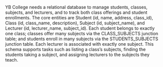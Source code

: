 YB College needs a relational database to manage students, classes, subjects, and lecturers, and to track both class offerings and student enrollments. The core entities are Student (id, name, address, class_id), Class (id, class_name, description), Subject (id, subject_name), and Lecturer (id, lecturer_name, subject_id). Each student belongs to exactly one class; classes offer many subjects via the CLASS_SUBJECTS junction table; and students enroll in many subjects via the STUDENTS_SUBJECTS junction table. Each lecturer is associated with exactly one subject. This schema supports tasks such as listing a class’s subjects, finding the students taking a subject, and assigning lecturers to the subjects they teach.